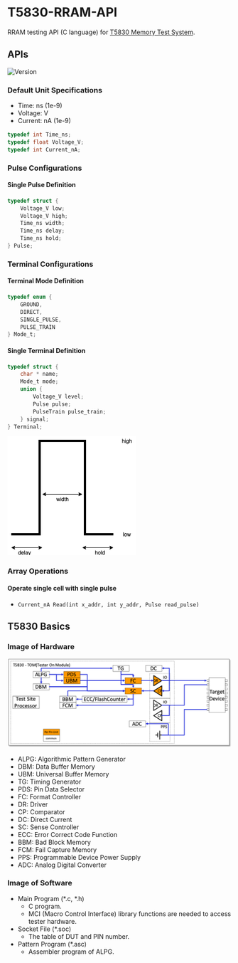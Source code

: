 # T5830-RRAM-API

RRAM testing API (C language) for [T5830 Memory Test System](https://www.advantest.com/products/ic-test-systems/t5830).


## APIs

![Version](https://img.shields.io/badge/-v0.1.0-informational)

### Default Unit Specifications

* Time: ns (1e-9)
* Voltage: V
* Current: nA (1e-9)

```c
typedef int Time_ns;
typedef float Voltage_V;
typedef int Current_nA;
```

### Pulse Configurations

#### Single Pulse Definition

```c
typedef struct {
    Voltage_V low;
    Voltage_V high;
    Time_ns width;
    Time_ns delay;
    Time_ns hold;
} Pulse;
```

### Terminal Configurations

#### Terminal Mode Definition

```c
typedef enum {
    GROUND,
    DIRECT,
    SINGLE_PULSE,
    PULSE_TRAIN
} Mode_t;
```

#### Single Terminal Definition

```c
typedef struct {
    char * name;
    Mode_t mode;
    union {
        Voltage_V level;
        Pulse pulse;
        PulseTrain pulse_train;
    } signal;
} Terminal;
```

![Single pulse](img/single-pulse.png)

### Array Operations

#### Operate single cell with single pulse

* `Current_nA Read(int x_addr, int y_addr, Pulse read_pulse)`


## T5830 Basics

### Image of Hardware

![Image of Hardware](img/image-of-hardware.png)

* ALPG: Algorithmic Pattern Generator
* DBM: Data Buffer Memory
* UBM: Universal Buffer Memory
* TG: Timing Generator
* PDS: Pin Data Selector
* FC: Format Controller
* DR: Driver
* CP: Comparator
* DC: Direct Current
* SC: Sense Controller
* ECC: Error Correct Code Function
* BBM: Bad Block Memory
* FCM: Fail Capture Memory
* PPS: Programmable Device Power Supply
* ADC: Analog Digital Converter

### Image of Software

* Main Program (\*.c, \*.h)
    * C program.
    * MCI (Macro Control Interface) library functions are needed to access tester hardware.
* Socket File (\*.soc)
    * The table of DUT and PIN number.
* Pattern Program (\*.asc)
    * Assembler program of ALPG.
